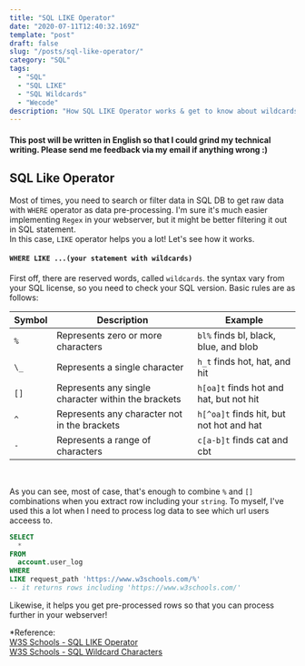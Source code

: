 ```yaml
---
title: "SQL LIKE Operator"
date: "2020-07-11T12:40:32.169Z"
template: "post"
draft: false
slug: "/posts/sql-like-operator/"
category: "SQL"
tags:
  - "SQL"
  - "SQL LIKE"
  - "SQL Wildcards"
  - "Wecode"
description: "How SQL LIKE Operator works & get to know about wildcards"
---
```


#### This post will be written in English so that I could grind my technical writing. Please send me feedback via my email if anything wrong :)

## SQL Like Operator

Most of times, you need to search or filter data in SQL DB to get raw data with `WHERE` operator as data pre-processing. I'm sure it's much easier implementing `Regex` in your webserver, but it might be better filtering it out in SQL statement. <br/>
In this case, `LIKE` operator helps you a lot! Let's see how it works. <br/>

#### `WHERE LIKE ...(your statement with wildcards)`

First off, there are reserved words, called `wildcards`. the syntax vary from your SQL license, so you need to check your SQL version. Basic rules are as follows:

| Symbol | Description                                         | Example                                  |
| ------ | --------------------------------------------------- | ---------------------------------------- |
| `%`    | Represents zero or more characters                  | `bl%` finds bl, black, blue, and blob    |
| `\_`   | Represents a single character                       | `h_t` finds hot, hat, and hit            |
| `[]`   | Represents any single character within the brackets | `h[oa]t` finds hot and hat, but not hit  |
| `^`    | Represents any character not in the brackets        | `h[^oa]t` finds hit, but not hot and hat |
| `-`    | Represents a range of characters                    | `c[a-b]t` finds cat and cbt              |

<br/>

As you can see, most of case, that's enough to combine `%` and `[]` combinations when you extract row including your `string`. To myself, I've used this a lot when I need to process log data to see which url users acceess to.

```SQL
SELECT
  *
FROM
  account.user_log
WHERE
LIKE request_path 'https://www.w3schools.com/%'
-- it returns rows including 'https://www.w3schools.com/'
```

Likewise, it helps you get pre-processed rows so that you can process further in your webserver!

\*Reference:<br/>
[W3S Schools - SQL LIKE Operator](https://www.w3schools.com/sql/sql_like.asp)<br/>
[W3S Schools - SQL Wildcard Characters](https://www.w3schools.com/sql/sql_wildcards.asp)
